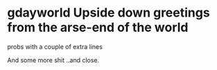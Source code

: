 # gdayworld Upside down greetings from the arse-end of the world

probs with a couple of extra lines

And some more shit
..and close.
